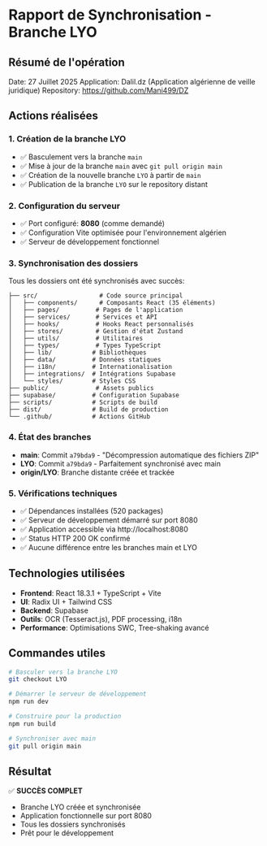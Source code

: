# Rapport de Synchronisation - Branche LYO

## Résumé de l'opération
Date: 27 Juillet 2025
Application: Dalil.dz (Application algérienne de veille juridique)
Repository: https://github.com/Mani499/DZ

## Actions réalisées

### 1. Création de la branche LYO
- ✅ Basculement vers la branche `main`
- ✅ Mise à jour de la branche `main` avec `git pull origin main`
- ✅ Création de la nouvelle branche `LYO` à partir de `main`
- ✅ Publication de la branche `LYO` sur le repository distant

### 2. Configuration du serveur
- ✅ Port configuré: **8080** (comme demandé)
- ✅ Configuration Vite optimisée pour l'environnement algérien
- ✅ Serveur de développement fonctionnel

### 3. Synchronisation des dossiers
Tous les dossiers ont été synchronisés avec succès:

```
├── src/                 # Code source principal
│   ├── components/      # Composants React (35 éléments)
│   ├── pages/          # Pages de l'application
│   ├── services/       # Services et API
│   ├── hooks/          # Hooks React personnalisés
│   ├── stores/         # Gestion d'état Zustand
│   ├── utils/          # Utilitaires
│   ├── types/          # Types TypeScript
│   ├── lib/           # Bibliothèques
│   ├── data/          # Données statiques
│   ├── i18n/          # Internationalisation
│   ├── integrations/  # Intégrations Supabase
│   └── styles/        # Styles CSS
├── public/             # Assets publics
├── supabase/          # Configuration Supabase
├── scripts/           # Scripts de build
├── dist/              # Build de production
└── .github/           # Actions GitHub
```

### 4. État des branches
- **main**: Commit `a79bda9` - "Décompression automatique des fichiers ZIP"
- **LYO**: Commit `a79bda9` - Parfaitement synchronisé avec main
- **origin/LYO**: Branche distante créée et trackée

### 5. Vérifications techniques
- ✅ Dépendances installées (520 packages)
- ✅ Serveur de développement démarré sur port 8080
- ✅ Application accessible via http://localhost:8080
- ✅ Status HTTP 200 OK confirmé
- ✅ Aucune différence entre les branches main et LYO

## Technologies utilisées
- **Frontend**: React 18.3.1 + TypeScript + Vite
- **UI**: Radix UI + Tailwind CSS
- **Backend**: Supabase
- **Outils**: OCR (Tesseract.js), PDF processing, i18n
- **Performance**: Optimisations SWC, Tree-shaking avancé

## Commandes utiles
```bash
# Basculer vers la branche LYO
git checkout LYO

# Démarrer le serveur de développement
npm run dev

# Construire pour la production
npm run build

# Synchroniser avec main
git pull origin main
```

## Résultat
✅ **SUCCÈS COMPLET**
- Branche LYO créée et synchronisée
- Application fonctionnelle sur port 8080
- Tous les dossiers synchronisés
- Prêt pour le développement